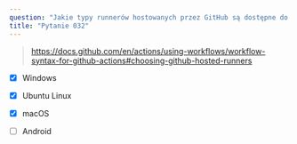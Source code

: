 ```yaml
---
question: "Jakie typy runnerów hostowanych przez GitHub są dostępne do użycia? (Wybierz trzy.)"
title: "Pytanie 032"
---
```


> https://docs.github.com/en/actions/using-workflows/workflow-syntax-for-github-actions#choosing-github-hosted-runners
- [x] Windows
- [x] Ubuntu Linux
- [x] macOS
- [ ] Android

